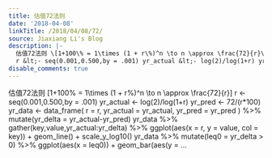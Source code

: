 ```yaml
---
title: 估值72法则
date: '2018-04-08'
linkTitle: /2018/04/08/72/
source: Jiaxiang Li's Blog
description: |-
  估值72法则 \[1+100\% = 1\times (1 + r\%)^n \to n \approx \frac{72}{r}\]
  r &lt;- seq(0.001,0.500,by = .001) yr_actual &lt;- log(2)/log(1+r) yr_pred &lt;- 72/(r*100) yr_data &lt;- data_frame( r = r, yr_actual = yr_actual, yr_pred = yr_pred ) %&gt;% mutate(yr_delta = yr_actual-yr_pred) yr_data %&gt;% gather(key,value,yr_actual:yr_delta) %&gt;% ggplot(aes(x = r, y = value, col = key)) + geom_line() + scale_y_log10() yr_data %&gt;% mutate(leq0 = yr_delta &gt; 0) %&gt;% ggplot(aes(x = leq0)) + geom_bar(aes(y = ...
disable_comments: true
---
```

估值72法则 \[1+100\% = 1\times (1 + r\%)^n \to n \approx \frac{72}{r}\]
r &lt;- seq(0.001,0.500,by = .001) yr_actual &lt;- log(2)/log(1+r) yr_pred &lt;- 72/(r*100) yr_data &lt;- data_frame( r = r, yr_actual = yr_actual, yr_pred = yr_pred ) %&gt;% mutate(yr_delta = yr_actual-yr_pred) yr_data %&gt;% gather(key,value,yr_actual:yr_delta) %&gt;% ggplot(aes(x = r, y = value, col = key)) + geom_line() + scale_y_log10() yr_data %&gt;% mutate(leq0 = yr_delta &gt; 0) %&gt;% ggplot(aes(x = leq0)) + geom_bar(aes(y = ...